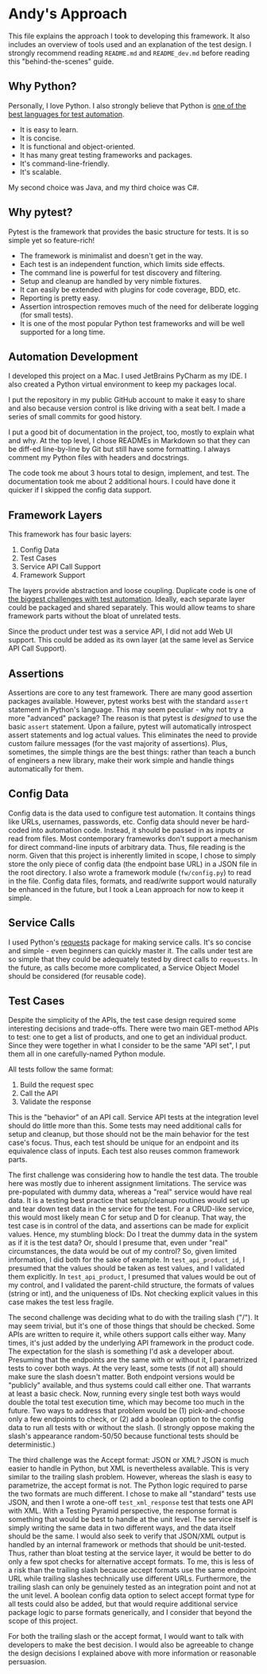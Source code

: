 Andy's Approach
===============

This file explains the approach I took to developing this framework.
It also includes an overview of tools used and an explanation of the test design.
I strongly recommend reading `README.md` and `README_dev.md` before reading this "behind-the-scenes" guide.


Why Python?
-----------

Personally, I love Python. I also strongly believe that Python is
[one of the best languages for test automation](https://automationpanda.com/2017/01/21/the-best-programming-language-for-test-automation/).

* It is easy to learn.
* It is concise.
* It is functional and object-oriented.
* It has many great testing frameworks and packages.
* It's command-line-friendly.
* It's scalable.

My second choice was Java, and my third choice was C#.


Why pytest?
-----------

Pytest is the framework that provides the basic structure for tests.
It is so simple yet so feature-rich!
* The framework is minimalist and doesn't get in the way.
* Each test is an independent function, which limits side effects.
* The command line is powerful for test discovery and filtering.
* Setup and cleanup are handled by very nimble fixtures.
* It can easily be extended with plugins for code coverage, BDD, etc.
* Reporting is pretty easy.
* Assertion introspection removes much of the need for deliberate logging (for small tests).
* It is one of the most popular Python test frameworks and will be well supported for a long time.


Automation Development
----------------------

I developed this project on a Mac.
I used JetBrains PyCharm as my IDE.
I also created a Python virtual environment to keep my packages local.

I put the repository in my public GitHub account to make it easy to share
and also because version control is like driving with a seat belt.
I made a series of small commits for good history.

I put a good bit of documentation in the project, too, mostly to explain what and why.
At the top level, I chose READMEs in Markdown so that they can be diff-ed line-by-line by Git
but still have some formatting.
I always comment my Python files with headers and docstrings.

The code took me about 3 hours total to design, implement, and test.
The documentation took me about 2 additional hours.
I could have done it quicker if I skipped the config data support.


Framework Layers
----------------

This framework has four basic layers:

1. Config Data
2. Test Cases
3. Service API Call Support
4. Framework Support

The layers provide abstraction and loose coupling.
Duplicate code is one of [the biggest challenges with test automation](https://automationpanda.com/2017/01/24/why-is-automation-full-of-duplicate-code/).
Ideally, each separate layer could be packaged and shared separately.
This would allow teams to share framework parts without the bloat of unrelated tests.

Since the product under test was a service API, I did not add Web UI support.
This could be added as its own layer (at the same level as Service API Call Support).


Assertions
----------

Assertions are core to any test framework.
There are many good assertion packages available.
However, pytest works best with the standard `assert` statement in Python's language.
This may seem peculiar - why not try a more "advanced" package?
The reason is that pytest is *designed* to use the basic `assert` statement.
Upon a failure, pytest will automatically introspect assert statements and log actual values.
This eliminates the need to provide custom failure messages (for the vast majority of assertions).
Plus, sometimes, the simple things are the best things:
rather than teach a bunch of engineers a new library,
make their work simple and handle things automatically for them.


Config Data
-----------

Config data is the data used to configure test automation.
It contains things like URLs, usernames, passwords, etc.
Config data should never be hard-coded into automation code.
Instead, it should be passed in as inputs or read from files.
Most contemporary frameworks don't support a mechanism for direct command-line inputs of arbitrary data.
Thus, file reading is the norm.
Given that this project is inherently limited in scope,
I chose to simply store the only piece of config data (the endpoint base URL)
in a JSON file in the root directory.
I also wrote a framework module (`fw/config.py`) to read in the file.
Config data files, formats, and read/write support would naturally be enhanced in the future,
but I took a Lean approach for now to keep it simple.


Service Calls
-------------

I used Python's [requests](http://docs.python-requests.org/en/master/) package for making service calls.
It's so concise and simple - even beginners can quickly master it.
The calls under test are so simple that they could be adequately tested by direct calls to `requests`.
In the future, as calls become more complicated, a Service Object Model should be considered (for reusable code).


Test Cases
----------

Despite the simplicity of the APIs, the test case design required some interesting decisions and trade-offs.
There were two main GET-method APIs to test: one to get a list of products, and one to get an individual product.
Since they were together in what I consider to be the same "API set", I put them all in one carefully-named Python module.

All tests follow the same format:

1. Build the request spec
2. Call the API
3. Validate the response

This is the "behavior" of an API call.
Service API tests at the integration level should do little more than this.
Some tests may need additional calls for setup and cleanup,
but those should not be the main behavior for the test case's focus.
Thus, each test should be unique for an endpoint and its equivalence class of inputs.
Each test also reuses common framework parts.

The first challenge was considering how to handle the test data.
The trouble here was mostly due to inherent assignment limitations.
The service was pre-populated with dummy data, whereas a "real" service would have real data.
It is a testing best practice that setup/cleanup routines would set up and tear down test data in the service for the test.
For a CRUD-like service, this would most likely mean C for setup and D for cleanup.
That way, the test case is in control of the data, and assertions can be made for explicit values.
Hence, my stumbling block: Do I treat the dummy data in the system as if it is the test data?
Or, should I presume that, even under "real" circumstances, the data would be out of my control?
So, given limited information, I did both for the sake of example.
In `test_api_product_id`, I presumed that the values should be taken as test values, and I validated them explicitly.
In `test_api_product`, I presumed that values would be out of my control,
and I validated the parent-child structure, the formats of values (string or int), and the uniqueness of IDs.
Not checking explicit values in this case makes the test less fragile.

The second challenge was deciding what to do with the trailing slash ("/").
It may seem trivial, but it's one of those things that should be checked.
Some APIs are written to require it, while others support calls either way.
Many times, it's just added by the underlying API framework in the product code.
The expectation for the slash is something I'd ask a developer about.
Presuming that the endpoints are the same with or without it,
I parametrized tests to cover both ways.
At the very least, some tests (if not all) should make sure the slash doesn't matter.
Both endpoint versions would be "publicly" available, and thus systems could call either one.
That warrants at least a basic check.
Now, running every single test both ways would double the total test execution time,
which may become too much in the future.
Two ways to address that problem would be
(1) pick-and-choose only a few endpoints to check, or
(2) add a boolean option to the config data to run all tests with or without the slash.
(I strongly oppose making the slash's appearance random-50/50 because functional tests should be deterministic.)

The third challenge was the Accept format: JSON or XML?
JSON is much easier to handle in Python, but XML is nevertheless available.
This is very similar to the trailing slash problem.
However, whereas the slash is easy to parametrize, the accept format is not.
The Python logic required to parse the two formats are much different.
I chose to make all "standard" tests use JSON,
and then I wrote a one-off `test_xml_response` test that tests one API with XML.
With a Testing Pyramid perspective,
the response format is something that would be best to handle at the unit level.
The service itself is simply writing the same data in two different ways,
and the data itself should be the same.
I would also seek to verify that JSON/XML output is handled by an internal framework or methods that should be unit-tested.
Thus, rather than bloat testing at the service layer,
it would be better to do only a few spot checks for alternative accept formats.
To me, this is less of a risk than the trailing slash
because accept formats use the same endpoint URL while trailing slashes technically use different URLs.
Furthermore, the trailing slash can only be genuinely tested as an integration point and not at the unit level.
A boolean config data option to select accept format type for all tests could also be added,
but that would require additional service package logic to parse formats generically,
and I consider that beyond the scope of this project.

For both the trailing slash or the accept format,
I would want to talk with developers to make the best decision.
I would also be agreeable to change the design decisions I explained above with more information or reasonable persuasion.
